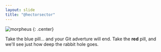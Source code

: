 ```yaml
---
layout: slide
title: "@hectorsector"
---
```


![morpheus](https://cloud.githubusercontent.com/assets/16547949/25400958/410316ee-29c2-11e7-9e6d-9d13999e76e3.jpg)
{: .center}

Take the blue pill... and your Git adverture will end. Take the **red** pill, and we'll see just how deep the rabbit hole goes.
